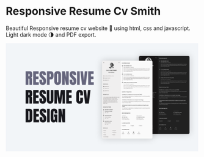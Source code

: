 # Responsive Resume Cv Smith

Beautiful Responsive resume cv website 📄 using html, css and javascript. Light dark mode 🌗 and PDF export.

![Resume cv](/preview.png)
